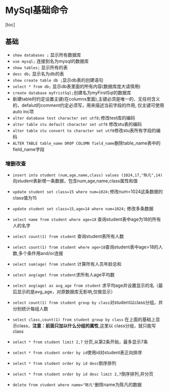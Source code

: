 # MySql基础命令

[toc]

## 基础

* `show databases ;`  显示所有数据库
* `use mysql;`    连接到名为mysql的数据库
* `show tables;`  显示所有的表
* `desc db;` 显示名为db的表
* `show create table db ;`显示db表的创建语句
* `select * from db;` 显示db表里面的所有内容(数据库庞大请慎用)
* `create database myFristSql;`创建名为myFirstSql的数据库
* 新建table时约定设置主键(在columns里面),主键必须是唯一的、无任何含义的，defalut的comment约定必须写，用来描述当前字段的作用,  仅主键可使用auto inc项
* `alter database test character set utf8;`修改test库的编码
* `alter table stu default character set utf8`    修改stu表的编码
* `alter table stu convert to character set utf8`修改stu表所有字段的编码
* `ALTER TABLE table_name DROP COLUMN field_name`删除table_name表中的field_name字段
  
### 增删改查

* `insert into student (num,age,name,class) values (1024,17,"陈凡",14)` 向student表新增一条数据，包含num,age,name,class属性和值

* `update student set class=15 where num=1024;`修改num=1024这条数据的class值为15
* `update student set class=15,age=14 where num=1024;`  修改多条数据
* `select name from student where age=18` 查询student表中age为18的所有人的名字
* `select count(1) from student`    查询student表所有人数
* `select count(1) from student where age>18`查询student表中age>18的人数,多个条件用and/or连接
* `select sum(age) from student` 计算所有人员年龄总和
* `select avg(age) from student`求所有人age平均数
* `select avg(age) as avg_age from student` 求平均age并设置显示的名（最后显示的是avg_age，对原数据库无影响,仅做显示）
* `select count(1) from student group by class`对student以class分组，并分别统计每组人数
* `select class,count(1) from student group by class`  在上面的基础上显示class，**注意：前面只加以什么分组的属性**,这里以 class分组，就只能写 class
* `select * from student limit 2,7` 分页,从第2条开始，最多显示7条
* `select * from student order by id`使用id对student表正向排序
* `select * from student order by id desc`倒序排列
* `select * from student order by id desc limit 2,7`倒序排列,并分页
* `delete from student where name="陈凡"`删除name为陈凡的数据
  